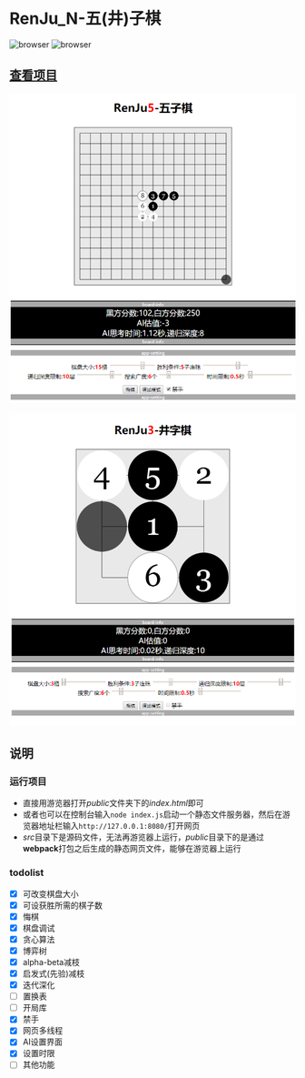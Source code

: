 # RenJu_N-五(井)子棋

![browser](https://img.shields.io/badge/browser-chrome|firefox|edge|ie11-orange.svg)
![browser](https://img.shields.io/badge/dependencies-none-green.svg)

## [查看项目](https://brainburster.github.io/RenJu_N/public "五子棋项目")

[![chessboard](./chessboard.png)](https://brainburster.github.io/RenJu_N/public)

[![chessboard2](./chessboard2.png)](https://brainburster.github.io/RenJu_N/public)

## 说明

### 运行项目

- 直接用游览器打开*public*文件夹下的*index.html*即可
- 或者也可以在控制台输入`node index.js`启动一个静态文件服务器，然后在游览器地址栏输入`http://127.0.0.1:8080/`打开网页
- *src*目录下是源码文件，无法再游览器上运行，*public*目录下的是通过**webpack**打包之后生成的静态网页文件，能够在游览器上运行

### todolist

- [x] 可改变棋盘大小
- [x] 可设获胜所需的棋子数
- [x] 悔棋
- [x] 棋盘调试
- [x] 贪心算法
- [x] 博弈树
- [x] alpha-beta减枝
- [x] 启发式(先验)减枝
- [x] 迭代深化
- [ ] 置换表
- [ ] 开局库
- [x] 禁手
- [X] 网页多线程
- [X] AI设置界面
- [x] 设置时限
- [ ] 其他功能
